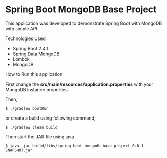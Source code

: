 # Spring Boot MongoDB Base Project

This application was developed to demonstrate Spring Boot with MongoDB with simple API.

Technologies Used

- Spring Boot 2.4.1
- Spring Data MongoDB
- Lombok
- MongoDB

How to Run this application

First change the **src/main/resources/application.properties** with your MongoDB instance properties.

Then,

```shell
$ ./gradlew bootRun
```

or create a build using following command,

```shell
$ ./gradlew clean build
```

Then start the JAR file using java

```shell
$ java -jar build/libs/spring-boot-mongodb-base-project-0.0.1-SNAPSHOT.jar
```